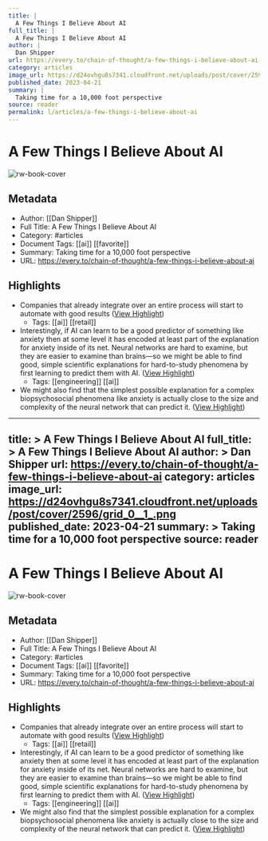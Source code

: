 ```yaml
---
title: |
  A Few Things I Believe About AI
full_title: |
  A Few Things I Believe About AI
author: |
  Dan Shipper
url: https://every.to/chain-of-thought/a-few-things-i-believe-about-ai
category: articles
image_url: https://d24ovhgu8s7341.cloudfront.net/uploads/post/cover/2596/grid_0__1_.png
published_date: 2023-04-21
summary: |
  Taking time for a 10,000 foot perspective
source: reader
permalink: l/articles/a-few-things-i-believe-about-ai
---
```

# A Few Things I Believe About AI

![rw-book-cover](https://d24ovhgu8s7341.cloudfront.net/uploads/post/cover/2596/grid_0__1_.png)

## Metadata
- Author: [[Dan Shipper]]
- Full Title: A Few Things I Believe About AI
- Category: #articles
- Document Tags: [[ai]] [[favorite]] 
- Summary: Taking time for a 10,000 foot perspective
- URL: https://every.to/chain-of-thought/a-few-things-i-believe-about-ai

## Highlights
- Companies that already integrate over an entire process will start to automate with good results ([View Highlight](https://read.readwise.io/read/01h1bkx51a4cy9efz0akkw0ax0))
    - Tags: [[ai]] [[retail]] 
- Interestingly, if AI can learn to be a good predictor of something like anxiety then at some level it has encoded at least part of the explanation for anxiety inside of its net. Neural networks are hard to examine, but they are easier to examine than brains—so we might be able to find good, simple scientific explanations for hard-to-study phenomena by first learning to predict them with AI. ([View Highlight](https://read.readwise.io/read/01h1bkyswvgm2cfsjrpcxh6vj5))
    - Tags: [[engineering]] [[ai]] 
- We might also find that the simplest possible explanation for a complex biopsychosocial phenomena like anxiety is actually close to the size and complexity of the neural network that can predict it. ([View Highlight](https://read.readwise.io/read/01h1bkzatbw80qqcat8ase6zvc))


---
title: >
  A Few Things I Believe About AI
full_title: >
  A Few Things I Believe About AI
author: >
  Dan Shipper
url: https://every.to/chain-of-thought/a-few-things-i-believe-about-ai
category: articles
image_url: https://d24ovhgu8s7341.cloudfront.net/uploads/post/cover/2596/grid_0__1_.png
published_date: 2023-04-21
summary: >
  Taking time for a 10,000 foot perspective
source: reader
---
# A Few Things I Believe About AI

![rw-book-cover](https://d24ovhgu8s7341.cloudfront.net/uploads/post/cover/2596/grid_0__1_.png)

## Metadata
- Author: [[Dan Shipper]]
- Full Title: A Few Things I Believe About AI
- Category: #articles
- Document Tags: [[ai]] [[favorite]] 
- Summary: Taking time for a 10,000 foot perspective
- URL: https://every.to/chain-of-thought/a-few-things-i-believe-about-ai

## Highlights
- Companies that already integrate over an entire process will start to automate with good results ([View Highlight](https://read.readwise.io/read/01h1bkx51a4cy9efz0akkw0ax0))
    - Tags: [[ai]] [[retail]] 
- Interestingly, if AI can learn to be a good predictor of something like anxiety then at some level it has encoded at least part of the explanation for anxiety inside of its net. Neural networks are hard to examine, but they are easier to examine than brains—so we might be able to find good, simple scientific explanations for hard-to-study phenomena by first learning to predict them with AI. ([View Highlight](https://read.readwise.io/read/01h1bkyswvgm2cfsjrpcxh6vj5))
    - Tags: [[engineering]] [[ai]] 
- We might also find that the simplest possible explanation for a complex biopsychosocial phenomena like anxiety is actually close to the size and complexity of the neural network that can predict it. ([View Highlight](https://read.readwise.io/read/01h1bkzatbw80qqcat8ase6zvc))


